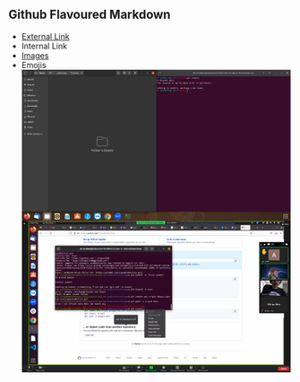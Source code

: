 ## Github Flavoured Markdown
* [External Link](https://help.github.com/en)
* Internal Link
* [Images](https://github.com/carlosdenegri/authoring/tree/main/Pictures)
* Emojis  
![screenshot](https://github.com/carlosdenegri/authoring/blob/main/Pictures/Screenshot%20from%202023-07-20%2013-25-35.png)
